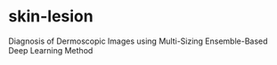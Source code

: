 # skin-lesion
Diagnosis of Dermoscopic Images using Multi-Sizing Ensemble-Based Deep Learning Method
